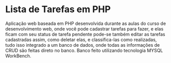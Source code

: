 # Lista de Tarefas em PHP 

Aplicação web baseada em PHP  desenvolvida durante as aulas do curso de desenvolvimento web, onde você pode cadastrar tarefas para fazer, e elas ficam com seu status de tarefa pendente
pode-se também editar as tarefas cadastradas assim, como deletar elas, e classifica-las como realizadas, tudo isso integrado a um banco de dados, onde todas as informações de CRUD são feitas direto no banco.
Banco feito utilizando tecnologia MYSQL WorkBench.

